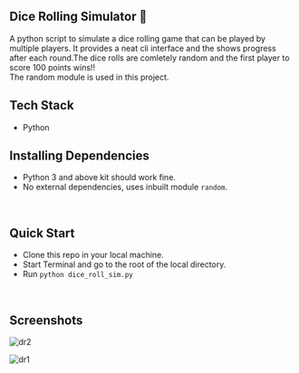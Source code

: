 ## Dice Rolling Simulator 📌

 A python script to simulate a dice rolling game that can be played by multiple players. It provides a neat cli interface and the shows progress after each round.The dice rolls are comletely random and the first player to score 100 points wins!!</br>The random module is used in this project.
 
 
 ## Tech Stack
 
 - Python
 
 
 ## Installing Dependencies
 
 - Python 3 and above kit should work fine.
 - No external dependencies, uses inbuilt module `random`.

</br>

 ## Quick Start
 
 - Clone this repo in your local machine. 
 - Start Terminal and go to the root of the local directory.
 - Run `python dice_roll_sim.py`
 
 </br>
 
 ## Screenshots
 
 ![dr2](https://user-images.githubusercontent.com/89788120/159625715-859ae6d2-671f-4041-9a31-a1c7a19b53e6.png)

![dr1](https://user-images.githubusercontent.com/89788120/159625813-521adb8e-2bca-46e4-9c58-5f6429178cce.png)
